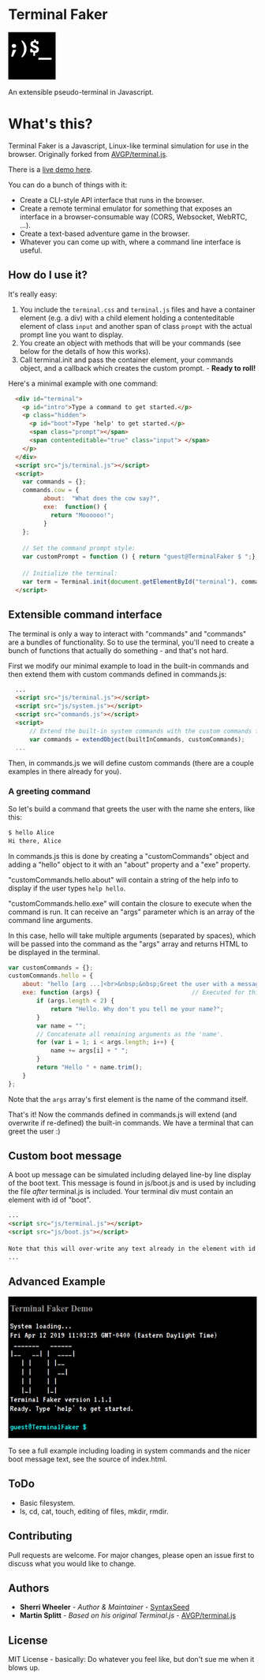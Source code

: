 Terminal Faker
===========

![Logo](favicon.png)

An extensible pseudo-terminal in Javascript.

# What's this?
Terminal Faker is a Javascript, Linux-like terminal simulation for use in the browser. Originally forked from [AVGP/terminal.js](https://github.com/AVGP/terminal.js).

There is a [live demo here](https://syntaxseed.github.io/terminalfaker/).

You can do a bunch of things with it:

- Create a CLI-style API interface that runs in the browser.
- Create a remote terminal emulator for something that exposes an interface in a browser-consumable way (CORS, Websocket, WebRTC, ...).
- Create a text-based adventure game in the browser.
- Whatever you can come up with, where a command line interface is useful.

## How do I use it?
It's really easy:

1. You include the ``terminal.css`` and ``terminal.js`` files and have a container element (e.g. a div) with a child element holding a contenteditable element of class ``input`` and another span of class ``prompt`` with the actual prompt line you want to display.
2. You create an object with methods that will be your commands (see below for the details of how this works).
3. Call terminal.init and pass the container element, your commands object, and a callback which creates the custom prompt. - **Ready to roll!**

Here's a minimal example with one command:

```html
  <div id="terminal">
    <p id="intro">Type a command to get started.</p>
    <p class="hidden">
      <p id="boot">Type 'help' to get started.</p>
      <span class="prompt"></span>
      <span contenteditable="true" class="input"> </span>
    </p>
  </div>
  <script src="js/terminal.js"></script>
  <script>
    var commands = {};
    commands.cow = {
          about:  "What does the cow say?",
          exe:  function() {
            return "Moooooo!";
          }
    };

    // Set the command prompt style:
    var customPrompt = function () { return "guest@TerminalFaker $ ";};

    // Initialize the terminal:
    var term = Terminal.init(document.getElementById("terminal"), commands, customPrompt);
  </script>
```

## Extensible command interface

The terminal is only a way to interact with "commands" and "commands" are a bundles of functionality.
So to use the terminal, you'll need to create a bunch of functions that actually do something - and that's not hard.

First we modify our minimal example to load in the built-in commands and then extend them with custom commands defined in commands.js:

```html
  ...
  <script src="js/terminal.js"></script>
  <script src="js/system.js"></script>
  <script src="commands.js"></script>
  <script>
      // Extend the built-in system commands with the custom commands from commands.js.
      var commands = extendObject(builtInCommands, customCommands);
  ...
```

Then, in commands.js we will define custom commands (there are a couple examples in there already for you).

### A greeting command
So let's build a command that greets the user with the name she enters, like this:

```bash
$ hello Alice
Hi there, Alice
```

In commands.js this is done by creating a "customCommands" object and adding a "hello" object to it with an "about" property and a "exe" property.

"customCommands.hello.about" will contain a string of the help info to display if the user types ``help hello``.

"customCommands.hello.exe" will contain the closure to execute when the command is run. It can receive an "args" parameter which is an array of the command line arguments.

In this case, hello will take multiple arguments (separated by spaces), which will be passed into the command as the "args" array and returns HTML to be displayed in the terminal.

```javascript
var customCommands = {};
customCommands.hello = {
    about: "hello [arg ...]<br>&nbsp;&nbsp;Greet the user with a message.",
    exe: function (args) {                          // Executed for this command. args[0] contains the command name.
        if (args.length < 2) {
            return "Hello. Why don't you tell me your name?";
        }
        var name = "";
        // Concatenate all remaining arguments as the 'name'.
        for (var i = 1; i < args.length; i++) {
            name += args[i] + " ";
        }
        return "Hello " + name.trim();
    }
};
```

Note that the ``args`` array's first element is the name of the command itself.

That's it! Now the commands defined in commands.js will extend (and overwrite if re-defined) the built-in commands. We have a terminal that can greet the user :)

## Custom boot message

A boot up message can be simulated including delayed line-by line display of the boot text. This message is found in js/boot.js and is used by including the file *after* terminal.js is included. Your terminal div must contain an element with id of "boot".

```html
...
<script src="js/terminal.js"></script>
<script src="js/boot.js"></script>

Note that this will over-write any text already in the element with id "boot".
...
```
## Advanced Example

![Logo](media/screenshot1.png)

To see a full example including loading in system commands and the nicer boot message text, see the source of index.html.

## ToDo

* Basic filesystem.
* ls, cd, cat, touch, editing of files, mkdir, rmdir.

## Contributing
Pull requests are welcome. For major changes, please open an issue first to discuss what you would like to change.

## Authors

* **Sherri Wheeler** - *Author & Maintainer* - [SyntaxSeed](https://github.com/SyntaxSeed)
* **Martin Splitt** - *Based on his original Terminal.js* - [AVGP/terminal.js](https://github.com/AVGP/terminal.js)

## License
MIT License - basically: Do whatever you feel like, but don't sue me when it blows up.
